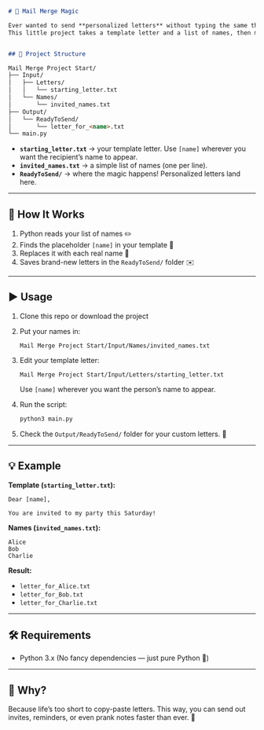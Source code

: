 

````markdown
# 💌 Mail Merge Magic

Ever wanted to send **personalized letters** without typing the same thing 100 times?  
This little project takes a template letter and a list of names, then magically spits out ready-to-send letters for each person. 🪄


## 📂 Project Structure

Mail Merge Project Start/
├── Input/
│   ├── Letters/
│   │   └── starting_letter.txt
│   └── Names/
│       └── invited_names.txt
├── Output/
│   └── ReadyToSend/
│       └── letter_for_<name>.txt
└── main.py
````

</pre>

* **`starting_letter.txt`** → your template letter. Use `[name]` wherever you want the recipient’s name to appear.
* **`invited_names.txt`** → a simple list of names (one per line).
* **`ReadyToSend/`** → where the magic happens! Personalized letters land here.

---

## 🚀 How It Works

1. Python reads your list of names ✏️
2. Finds the placeholder `[name]` in your template 📄
3. Replaces it with each real name 👤
4. Saves brand-new letters in the `ReadyToSend/` folder ✉️

---

## ▶️ Usage

1. Clone this repo or download the project
2. Put your names in:

   ```
   Mail Merge Project Start/Input/Names/invited_names.txt
   ```
3. Edit your template letter:

   ```
   Mail Merge Project Start/Input/Letters/starting_letter.txt
   ```

   Use `[name]` wherever you want the person’s name to appear.
4. Run the script:

   ```bash
   python3 main.py
   ```
5. Check the `Output/ReadyToSend/` folder for your custom letters. 🎉

---

## 💡 Example

**Template (`starting_letter.txt`):**

```
Dear [name],

You are invited to my party this Saturday!
```

**Names (`invited_names.txt`):**

```
Alice
Bob
Charlie
```

**Result:**

* `letter_for_Alice.txt`
* `letter_for_Bob.txt`
* `letter_for_Charlie.txt`

---

## 🛠️ Requirements

* Python 3.x
  (No fancy dependencies — just pure Python 🐍)

---

## 🎯 Why?

Because life’s too short to copy-paste letters.
This way, you can send out invites, reminders, or even prank notes faster than ever. 🚀

```


